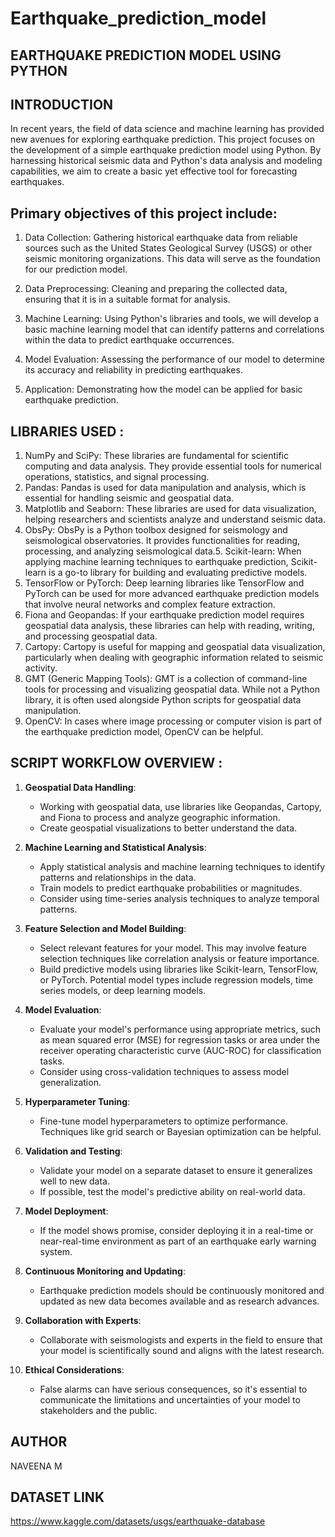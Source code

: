 # Earthquake_prediction_model
## EARTHQUAKE PREDICTION MODEL USING PYTHON

## INTRODUCTION
In recent years, the field of data science and machine learning has provided new avenues for exploring earthquake prediction. This project focuses on the development of a simple earthquake prediction model using Python. By harnessing historical seismic data and Python's data analysis and modeling capabilities, we aim to create a basic yet effective tool for forecasting earthquakes.

## Primary objectives of this project include:

1. Data Collection: Gathering historical earthquake data from reliable sources such as the United States Geological Survey (USGS) or other seismic monitoring organizations. This data will serve as the foundation for our prediction model.

2. Data Preprocessing: Cleaning and preparing the collected data, ensuring that it is in a suitable format for analysis.

3. Machine Learning: Using Python's libraries and tools, we will develop a basic machine learning model that can identify patterns and correlations within the data to predict earthquake occurrences.

4. Model Evaluation: Assessing the performance of our model to determine its accuracy and reliability in predicting earthquakes.

5. Application: Demonstrating how the model can be applied for basic earthquake prediction.

## LIBRARIES USED :

1. NumPy and SciPy: These libraries are fundamental for scientific computing and data analysis. They provide essential tools for numerical operations, statistics, and signal processing.
2. Pandas: Pandas is used for data manipulation and analysis, which is essential for handling seismic and geospatial data.
3. Matplotlib and Seaborn: These libraries are used for data visualization, helping researchers and scientists analyze and understand seismic data.
4. ObsPy: ObsPy is a Python toolbox designed for seismology and seismological observatories. It provides functionalities for reading, processing, and analyzing seismological data.5. Scikit-learn: When applying machine learning techniques to earthquake prediction, Scikit-learn is a go-to library for building and evaluating predictive models.
6. TensorFlow or PyTorch: Deep learning libraries like TensorFlow and PyTorch can be used for more advanced earthquake prediction models that involve neural networks and complex feature extraction.
7. Fiona and Geopandas: If your earthquake prediction model requires geospatial data analysis, these libraries can help with reading, writing, and processing geospatial data.
8. Cartopy: Cartopy is useful for mapping and geospatial data visualization, particularly when dealing with geographic information related to seismic activity.
9. GMT (Generic Mapping Tools): GMT is a collection of command-line tools for processing and visualizing geospatial data. While not a Python library, it is often used alongside Python scripts for geospatial data manipulation.
10. OpenCV: In cases where image processing or computer vision is part of the earthquake prediction model, OpenCV can be helpful.

## SCRIPT WORKFLOW OVERVIEW :

1. **Geospatial Data Handling**:
   - Working with geospatial data, use libraries like Geopandas, Cartopy, and Fiona to process and analyze geographic information.
   - Create geospatial visualizations to better understand the data.

2. **Machine Learning and Statistical Analysis**:
   - Apply statistical analysis and machine learning techniques to identify patterns and relationships in the data.
   - Train models to predict earthquake probabilities or magnitudes.
   - Consider using time-series analysis techniques to analyze temporal patterns.

3. **Feature Selection and Model Building**:
   - Select relevant features for your model. This may involve feature selection techniques like correlation analysis or feature importance.
   - Build predictive models using libraries like Scikit-learn, TensorFlow, or PyTorch. Potential model types include regression models, time series models, or deep learning models.

4. **Model Evaluation**:
   - Evaluate your model's performance using appropriate metrics, such as mean squared error (MSE) for regression tasks or area under the receiver operating characteristic curve (AUC-ROC) for classification tasks.
   - Consider using cross-validation techniques to assess model generalization.

5. **Hyperparameter Tuning**:
   - Fine-tune model hyperparameters to optimize performance. Techniques like grid search or Bayesian optimization can be helpful.

6. **Validation and Testing**:
   - Validate your model on a separate dataset to ensure it generalizes well to new data.
   - If possible, test the model's predictive ability on real-world data.

7. **Model Deployment**:
   - If the model shows promise, consider deploying it in a real-time or near-real-time environment as part of an earthquake early warning system.

8. **Continuous Monitoring and Updating**:
    - Earthquake prediction models should be continuously monitored and updated as new data becomes available and as research advances.

9. **Collaboration with Experts**:
    - Collaborate with seismologists and experts in the field to ensure that your model is scientifically sound and aligns with the latest research.

10. **Ethical Considerations**:
    - False alarms can have serious consequences, so it's essential to communicate the limitations and uncertainties of your model to stakeholders and the public.

## AUTHOR
NAVEENA M

## DATASET LINK
https://www.kaggle.com/datasets/usgs/earthquake-database
